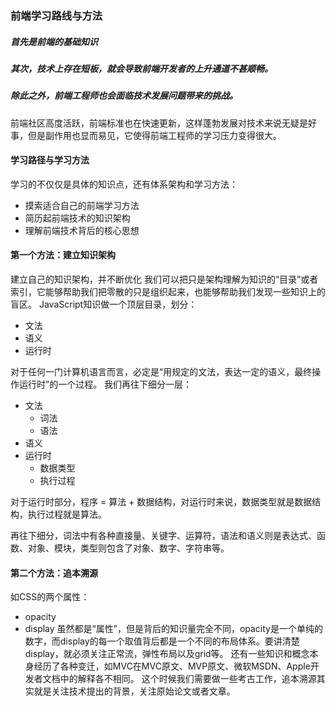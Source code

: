 ### 前端学习路线与方法
##### 首先是前端的基础知识
##### 其次，技术上存在短板，就会导致前端开发者的上升通道不甚顺畅。
##### 除此之外，前端工程师也会面临技术发展问题带来的挑战。
前端社区高度活跃，前端标准也在快速更新，这样蓬勃发展对技术来说无疑是好事，但是副作用也显而易见，它使得前端工程师的学习压力变得很大。

#### 学习路径与学习方法
学习的不仅仅是具体的知识点，还有体系架构和学习方法：
* 摸索适合自己的前端学习方法
* 简历起前端技术的知识架构
* 理解前端技术背后的核心思想

#### 第一个方法：建立知识架构
建立自己的知识架构，并不断优化
我们可以把只是架构理解为知识的“目录”或者索引，它能够帮助我们把零散的只是组织起来，也能够帮助我们发现一些知识上的盲区。
JavaScript知识做一个顶层目录，划分：
* 文法
* 语义
* 运行时

对于任何一门计算机语言而言，必定是“用规定的文法，表达一定的语义，最终操作运行时”的一个过程。
我们再往下细分一层：
* 文法
  * 词法
  * 语法
* 语义
* 运行时
  * 数据类型
  * 执行过程

对于运行时部分，程序 = 算法 + 数据结构，对运行时来说，数据类型就是数据结构，执行过程就是算法。

再往下细分，词法中有各种直接量、关键字、运算符，语法和语义则是表达式、函数、对象、模块，类型则包含了对象、数字、字符串等。

#### 第二个方法：追本溯源
如CSS的两个属性：
* opacity
* display
虽然都是“属性”，但是背后的知识量完全不同，opacity是一个单纯的数字，而display的每一个取值背后都是一个不同的布局体系。要讲清楚display，就必须关注正常流，弹性布局以及grid等。
还有一些知识和概念本身经历了各种变迁，如MVC在MVC原文、MVP原文、微软MSDN、Apple开发者文档中的解释各不相同。
这个时候我们需要做一些考古工作，追本溯源其实就是关注技术提出的背景，关注原始论文或者文章。
